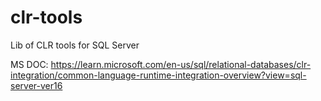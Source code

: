 # clr-tools
Lib of CLR tools for SQL Server

MS DOC: https://learn.microsoft.com/en-us/sql/relational-databases/clr-integration/common-language-runtime-integration-overview?view=sql-server-ver16
